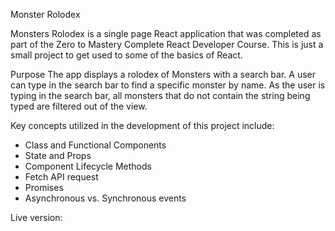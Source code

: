 Monster Rolodex

Monsters Rolodex is a single page React application that was completed as part of the Zero to Mastery Complete React Developer Course. This is just a small project to get used to some of the basics of React.

Purpose
The app displays a rolodex of Monsters with a search bar. A user can type in the search bar to find a specific monster by name. As the user is typing in the search bar, all monsters that do not contain the string being typed are filtered out of the view.

Key concepts utilized in the development of this project include:

* Class and Functional Components
* State and Props
* Component Lifecycle Methods
* Fetch API request
* Promises
* Asynchronous vs. Synchronous events

Live version:
